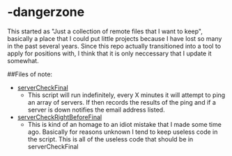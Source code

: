 -dangerzone
===========

This started as "Just a collection of remote files that I want to keep",
basically a place that I could put little projects because I have lost so many in the past several years.  Since this repo actually transitioned into
a tool to apply for positions with, I think that it is only neccessary that I update it somewhat.  

##Files of note:
* [serverCheckFinal](https://github.com/jeremiahmarks/dangerzone/blob/master/stuffOfNote/serverCheckFinal.sh)
    - This script will run indefinitely, every X minutes it will attempt to ping an array of servers.  If then records the results of the ping and if a server is down notifies the email address listed. 
* [serverCheckRightBeforeFinal](https://github.com/jeremiahmarks/dangerzone/blob/master/stuffOfNote/serverCheckRightBeforeFinal.sh)
    - This is kind of an homage to an idiot mistake that I made some time ago.  Basically for reasons unknown I tend to keep useless code in the script. This is all of the useless code that should be in serverCheckFinal

